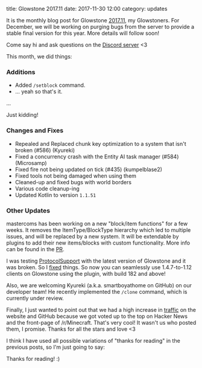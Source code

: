 title: Glowstone 2017.11
date: 2017-11-30 12:00
category: updates

It is the monthly blog post for Glowstone [2017.11](https://github.com/GlowstoneMC/Glowstone/releases/tag/2017.11.0), my Glowstoners. For December, we will be working on purging bugs from the server to provide a stable final version for this year. More details will follow soon!

Come say hi and ask questions on the [Discord server](https://discord.gg/TFJqhsC) <3

This month, we did things:

### Additions

* Added `/setblock` command.
* ... yeah so that's it.



...



Just kidding!

### Changes and Fixes

* Repealed and Replaced chunk key optimization to a system that isn't broken (#586) (Kyureki)
* Fixed a concurrency crash with the Entity AI task manager (#584) (Microsamp)
* Fixed fire not being updated on tick (#435) (kumpelblase2)
* Fixed tools not being damaged when using them
* Cleaned-up and fixed bugs with world borders
* Various code cleanup-ing
* Updated Kotlin to version `1.1.51`

### Other Updates

mastercoms has been working on a new "block/item functions" for a few weeks. It removes the ItemType/BlockType hierarchy which led to multiple issues, and will be replaced by a new system. It will be extendable by plugins to add their new items/blocks with custom functionality. More info can be found in the [PR](https://github.com/GlowstoneMC/Glowstone/pull/587).

I was testing [ProtocolSupport](http://protocolsupport.true-games.org/) with the latest version of Glowstone and it was broken. So I [fixed](https://github.com/ProtocolSupport/ProtocolSupport/pull/748) things. So now you can seamlessly use 1.4.7-to-1.12 clients on Glowstone using the plugin, with build 182 and above!

Also, we are welcoming Kyureki (a.k.a. smartboyathome on GitHub) on our developer team! He recently implemented the `/clone` command, which is currently under review.

Finally, I just wanted to point out that we had a high increase in [traffic](https://i.imgur.com/1Me1dZf.png) on the website and GitHub because we got voted up to the top on Hacker News and the front-page of /r/Minecraft. That's very cool! It wasn't us who posted them, I promise. Thanks for all the stars and love <3


I think I have used all possible variations of "thanks for reading" in the previous posts, so I'm just going to say:

Thanks for reading! :)
